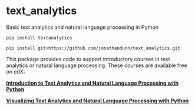 # text_analytics
Basic text analytics and natural language processing in Python

    pip install textanalytics
    
    pip install git+https://github.com/jonathandunn/text_analytics.git

This package provides code to support introductory courses in text analytics or natural language processing. These courses are available free on edX:

[**Introduction to Text Analytics and Natural Language Processing with Python**](https://www.edx.org/course/introduction-to-text-analytics-with-python)

[**Visualizing Text Analytics and Natural Language Processing with Python**](https://www.edx.org/course/visualizing-text-analytics-with-python)
